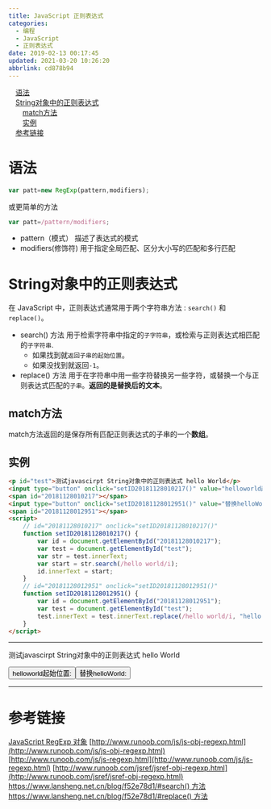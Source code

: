 ```yaml
---
title: JavaScript 正则表达式
categories: 
  - 编程
  - JavaScript
  - 正则表达式
date: 2019-02-13 00:17:45
updated: 2021-03-20 10:26:20
abbrlink: cd878b94
---
```

<div id='my_toc'><a href="/blog/cd878b94/#语法" class="header_1">语法</a>&nbsp;<br><a href="/blog/cd878b94/#String对象中的正则表达式" class="header_1">String对象中的正则表达式</a>&nbsp;<br><a href="/blog/cd878b94/#match方法" class="header_2">match方法</a>&nbsp;<br><a href="/blog/cd878b94/#实例" class="header_2">实例</a>&nbsp;<br><a href="/blog/cd878b94/#参考链接" class="header_1">参考链接</a>&nbsp;<br></div>
<style>.header_1{margin-left: 1em;}.header_2{margin-left: 2em;}.header_3{margin-left: 3em;}.header_4{margin-left: 4em;}.header_5{margin-left: 5em;}.header_6{margin-left: 6em;}</style>
<!--more-->
<script>if (navigator.platform.search('arm')==-1){document.getElementById('my_toc').style.display = 'none';}var e,p = document.getElementsByTagName('p');while (p.length>0) {e = p[0];e.parentElement.removeChild(e);}</script>

<!--end-->
# 语法
```javascript
var patt=new RegExp(pattern,modifiers);
```
或更简单的方法
```javascript
var patt=/pattern/modifiers; 
```
- pattern（模式） 描述了表达式的模式
- modifiers(修饰符) 用于指定全局匹配、区分大小写的匹配和多行匹配

# String对象中的正则表达式
在 JavaScript 中，正则表达式通常用于两个字符串方法 : `search()` 和 `replace()`。
- search() 方法 用于检索字符串中指定的`子字符串`，或检索与正则表达式相匹配的`子字符串`.
    - 如果找到就`返回子串的起始位置`。
    - 如果没找到就返回`-1`。
- replace() 方法 用于在字符串中用一些字符替换另一些字符，或替换一个与正则表达式匹配的`子串`。**返回的是替换后的文本**。

## match方法
match方法返回的是保存所有匹配正则表达式的子串的一个**数组**。

## 实例
```html
<p id="test">测试javascirpt String对象中的正则表达式 hello World</p>
<input type="button" onclick="setID20181128010217()" value="helloworld起始位置:">
<span id="20181128010217"></span>
<input type="button" onclick="setID20181128012951()" value="替换helloWorld:">
<span id="20181128012951"></span>
<script>
    // id="20181128010217" onclick="setID20181128010217()"
    function setID20181128010217() {
        var id = document.getElementById("20181128010217");
        var test = document.getElementById("test");
        var str = test.innerText;
        var start = str.search(/hello world/i);
        id.innerText = start;
    }
    // id="20181128012951" onclick="setID20181128012951()"
    function setID20181128012951() {
        var id = document.getElementById("20181128012951");
        var test = document.getElementById("test");
        test.innerText = test.innerText.replace(/hello world/i, "hello javascript");
    }
</script>
```

<hr><p id="test">测试javascirpt String对象中的正则表达式 hello World</p><input type="button" onclick="setID20181128010217()" value="helloworld起始位置:"><span id="20181128010217"></span><input type="button" onclick="setID20181128012951()" value="替换helloWorld:"><span id="20181128012951"></span>
<script>
    // id="20181128010217" onclick="setID20181128010217()"
    function setID20181128010217() {
        var id = document.getElementById("20181128010217");
        var test = document.getElementById("test");
        var str = test.innerText;
        var start = str.search(/hello world/i);
        id.innerText = start;
    }
    // id="20181128012951" onclick="setID20181128012951()"
    function setID20181128012951() {
        var id = document.getElementById("20181128012951");
        var test = document.getElementById("test");
        test.innerText=test.innerText.replace(/hello world/i,"hello javascript");
    }
</script>
<hr>

# 参考链接
[JavaScript RegExp 对象](http://www.runoob.com/jsref/jsref-obj-regexp.html)
[http://www.runoob.com/js/js-obj-regexp.html](http://www.runoob.com/js/js-obj-regexp.html)
[http://www.runoob.com/js/js-regexp.html](http://www.runoob.com/js/js-regexp.html)
[http://www.runoob.com/jsref/jsref-obj-regexp.html](http://www.runoob.com/jsref/jsref-obj-regexp.html)
[https://www.lansheng.net.cn/blog/f52e78d1/#search() 方法](https://www.lansheng.net.cn/blog/f52e78d1/#search-%E6%96%B9%E6%B3%95)
[https://www.lansheng.net.cn/blog/f52e78d1/#replace() 方法](https://www.lansheng.net.cn/blog/f52e78d1/#replace-%E6%96%B9%E6%B3%95)
